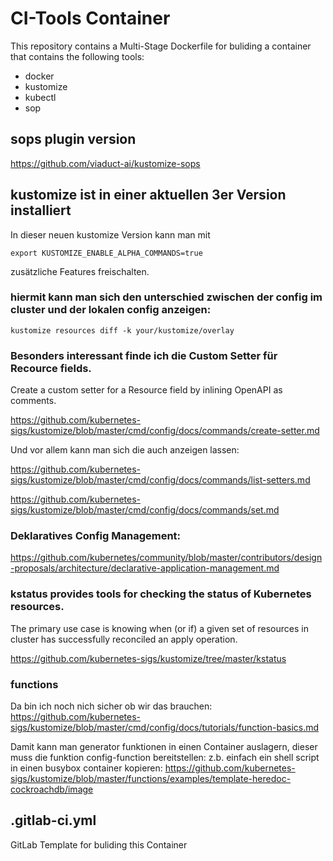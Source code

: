 # CI-Tools Container

This repository contains a Multi-Stage Dockerfile for buliding a container that contains the following tools:

- docker
- kustomize 
- kubectl
- sop
## sops plugin version
https://github.com/viaduct-ai/kustomize-sops

## kustomize ist in einer aktuellen 3er Version installiert

In dieser neuen kustomize Version kann man mit
 
```export KUSTOMIZE_ENABLE_ALPHA_COMMANDS=true```

zusätzliche Features freischalten.


### hiermit kann man sich den unterschied zwischen der config im cluster und der lokalen config anzeigen:

```kustomize resources diff -k your/kustomize/overlay```


### Besonders interessant finde ich die Custom Setter für Recource fields.
Create a custom setter for a Resource field by inlining OpenAPI as comments.

https://github.com/kubernetes-sigs/kustomize/blob/master/cmd/config/docs/commands/create-setter.md

Und vor allem kann man sich die auch anzeigen lassen:

https://github.com/kubernetes-sigs/kustomize/blob/master/cmd/config/docs/commands/list-setters.md

https://github.com/kubernetes-sigs/kustomize/blob/master/cmd/config/docs/commands/set.md

### Deklaratives Config Management:
https://github.com/kubernetes/community/blob/master/contributors/design-proposals/architecture/declarative-application-management.md



### kstatus provides tools for checking the status of Kubernetes resources. 
The primary use case is knowing when (or if) a given set of resources in cluster has successfully reconciled an apply operation.

https://github.com/kubernetes-sigs/kustomize/tree/master/kstatus


### functions 
Da bin ich noch nich sicher ob wir das brauchen:
https://github.com/kubernetes-sigs/kustomize/blob/master/cmd/config/docs/tutorials/function-basics.md

Damit kann man generator funktionen in einen Container auslagern, dieser muss die funktion config-function bereitstellen:
z.b. einfach ein shell script in einen busybox container kopieren:
https://github.com/kubernetes-sigs/kustomize/blob/master/functions/examples/template-heredoc-cockroachdb/image


## .gitlab-ci.yml

GitLab Template for buliding this Container
